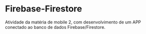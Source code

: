 # Firebase-Firestore
Atividade da matéria de mobile 2, com desenvolvimento de um APP conectado ao banco de dados Firebase/Firestore.

